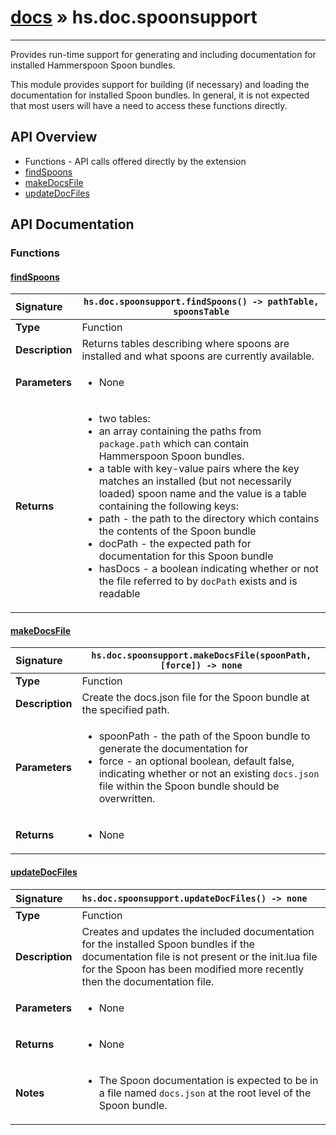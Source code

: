 # [docs](index.md) » hs.doc.spoonsupport
---

Provides run-time support for generating and including documentation for installed Hammerspoon Spoon bundles.

This module provides support for building (if necessary) and loading the documentation for installed Spoon bundles.  In general, it is not expected that most users will have a need to access these functions directly.

## API Overview
* Functions - API calls offered directly by the extension
 * [findSpoons](#findspoons)
 * [makeDocsFile](#makedocsfile)
 * [updateDocFiles](#updatedocfiles)

## API Documentation

### Functions

#### [findSpoons](#findspoons)
| <span style="float: left;">**Signature**</span> | <span style="float: left;">`hs.doc.spoonsupport.findSpoons() -> pathTable, spoonsTable` </span>                                                          |
| -----------------------------------------------------|---------------------------------------------------------------------------------------------------------|
| **Type**                                             | Function                                                                                         |
| **Description**                                      | Returns tables describing where spoons are installed and what spoons are currently available.                                                                                         |
| **Parameters**                                       | <ul><li>None</li></ul> |
| **Returns**                                          | <ul><li>two tables:</li><li>  an array containing the paths from `package.path` which can contain Hammerspoon Spoon bundles.</li><li>  a table with key-value pairs where the key matches an installed (but not necessarily loaded) spoon name and the value is a table containing the following keys:</li><li>    path    - the path to the directory which contains the contents of the Spoon bundle</li><li>    docPath - the expected path for documentation for this Spoon bundle</li><li>    hasDocs - a boolean indicating whether or not the file referred to by `docPath` exists and is readable</li></ul>          |

#### [makeDocsFile](#makedocsfile)
| <span style="float: left;">**Signature**</span> | <span style="float: left;">`hs.doc.spoonsupport.makeDocsFile(spoonPath, [force]) -> none` </span>                                                          |
| -----------------------------------------------------|---------------------------------------------------------------------------------------------------------|
| **Type**                                             | Function                                                                                         |
| **Description**                                      | Create the docs.json file for the Spoon bundle at the specified path.                                                                                         |
| **Parameters**                                       | <ul><li>spoonPath - the path of the Spoon bundle to generate the documentation for</li><li>force     - an optional boolean, default false, indicating whether or not an existing `docs.json` file within the Spoon bundle should be overwritten.</li></ul> |
| **Returns**                                          | <ul><li>None</li></ul>          |

#### [updateDocFiles](#updatedocfiles)
| <span style="float: left;">**Signature**</span> | <span style="float: left;">`hs.doc.spoonsupport.updateDocFiles() -> none` </span>                                                          |
| -----------------------------------------------------|---------------------------------------------------------------------------------------------------------|
| **Type**                                             | Function                                                                                         |
| **Description**                                      | Creates and updates the included documentation for the installed Spoon bundles if the documentation file is not present or the init.lua file for the Spoon has been modified more recently then the documentation file.                                                                                         |
| **Parameters**                                       | <ul><li>None</li></ul> |
| **Returns**                                          | <ul><li>None</li></ul>          |
| **Notes**                                            | <ul><li>The Spoon documentation is expected to be in a file named `docs.json` at the root level of the Spoon bundle.</li></ul>                |

